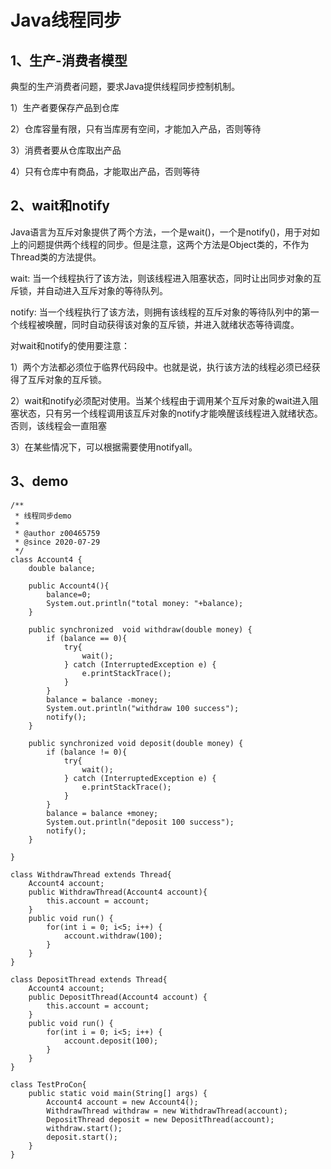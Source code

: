 # Java线程同步

## 1、生产-消费者模型

典型的生产消费者问题，要求Java提供线程同步控制机制。

1）生产者要保存产品到仓库

2）仓库容量有限，只有当库房有空间，才能加入产品，否则等待

3）消费者要从仓库取出产品

4）只有仓库中有商品，才能取出产品，否则等待

## 2、wait和notify

Java语言为互斥对象提供了两个方法，一个是wait()，一个是notify()，用于对如上的问题提供两个线程的同步。但是注意，这两个方法是Object类的，不作为Thread类的方法提供。

wait: 当一个线程执行了该方法，则该线程进入阻塞状态，同时让出同步对象的互斥锁，并自动进入互斥对象的等待队列。

notify: 当一个线程执行了该方法，则拥有该线程的互斥对象的等待队列中的第一个线程被唤醒，同时自动获得该对象的互斥锁，并进入就绪状态等待调度。

对wait和notify的使用要注意：

1）两个方法都必须位于临界代码段中。也就是说，执行该方法的线程必须已经获得了互斥对象的互斥锁。

2）wait和notify必须配对使用。当某个线程由于调用某个互斥对象的wait进入阻塞状态，只有另一个线程调用该互斥对象的notify才能唤醒该线程进入就绪状态。否则，该线程会一直阻塞

3）在某些情况下，可以根据需要使用notifyall。

## 3、demo

```
/**
 * 线程同步demo
 *
 * @author z00465759
 * @since 2020-07-29
 */
class Account4 {
    double balance;

    public Account4(){
        balance=0;
        System.out.println("total money: "+balance);
    }

    public synchronized  void withdraw(double money) {
        if (balance == 0){
            try{
                wait();
            } catch (InterruptedException e) {
                e.printStackTrace();
            }
        }
        balance = balance -money;
        System.out.println("withdraw 100 success");
        notify();
    }

    public synchronized void deposit(double money) {
        if (balance != 0){
            try{
                wait();
            } catch (InterruptedException e) {
                e.printStackTrace();
            }
        }
        balance = balance +money;
        System.out.println("deposit 100 success");
        notify();
    }

}

class WithdrawThread extends Thread{
    Account4 account;
    public WithdrawThread(Account4 account){
        this.account = account;
    }
    public void run() {
        for(int i = 0; i<5; i++) {
            account.withdraw(100);
        }
    }
}

class DepositThread extends Thread{
    Account4 account;
    public DepositThread(Account4 account) {
        this.account = account;
    }
    public void run() {
        for(int i = 0; i<5; i++) {
            account.deposit(100);
        }
    }
}

class TestProCon{
    public static void main(String[] args) {
        Account4 account = new Account4();
        WithdrawThread withdraw = new WithdrawThread(account);
        DepositThread deposit = new DepositThread(account);
        withdraw.start();
        deposit.start();
    }
}

```

